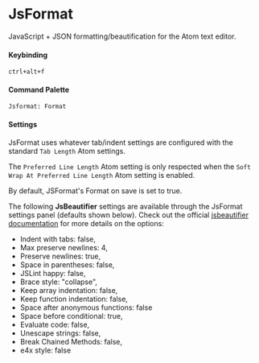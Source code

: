 # JsFormat

JavaScript + JSON formatting/beautification for the Atom text editor.

#### Keybinding
`ctrl+alt+f`

#### Command Palette
`Jsformat: Format`

#### Settings
JsFormat uses whatever tab/indent settings are configured with the standard ```Tab Length``` Atom settings.  

The ```Preferred Line Length``` Atom setting is only respected when the ```Soft Wrap At Preferred Line Length``` Atom setting is enabled.  

By default, JSFormat's Format on save is set to true.

The following **JsBeautifier** settings are available through the JsFormat settings panel (defaults shown below). Check out the official [jsbeautifier documentation](https://github.com/einars/js-beautify#options) for more details on the options:

* Indent with tabs: false,
* Max preserve newlines: 4,
* Preserve newlines: true,
* Space in parentheses: false,
* JSLint happy: false,
* Brace style: "collapse",
* Keep array indentation: false,
* Keep function indentation: false,
* Space after anonymous functions: false
* Space before conditional: true,
* Evaluate code: false,
* Unescape strings: false,
* Break Chained Methods: false,
* e4x style: false
